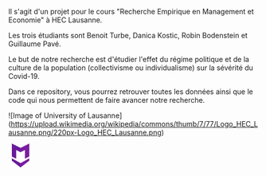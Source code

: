 Il s'agit d'un projet pour le cours "Recherche Empirique en Management et Economie" à HEC Lausanne.

Les trois étudiants sont Benoit Turbe, Danica Kostic, Robin Bodenstein et Guillaume Pavé.

Le but de notre recherche est d'étudier l'effet du régime politique et de la culture de la population (collectivisme ou individualisme) sur la sévérité du Covid-19.

Dans ce repository, vous pourrez retrouver toutes les données ainsi que le code qui nous permettent de faire avancer notre recherche.


![Image of University of Lausanne]
(https://upload.wikimedia.org/wikipedia/commons/thumb/7/77/Logo_HEC_Lausanne.png/220px-Logo_HEC_Lausanne.png)

![alt text](https://github.com/adam-p/markdown-here/raw/master/src/common/images/icon48.png "Logo Title Text 1")
